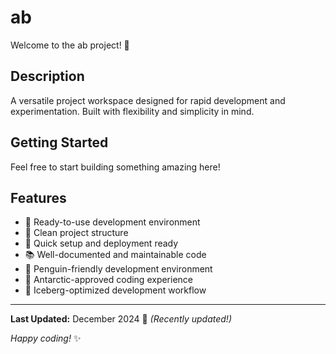 # ab

Welcome to the ab project! 🚀

## Description

A versatile project workspace designed for rapid development and experimentation. Built with flexibility and simplicity in mind.

## Getting Started

Feel free to start building something amazing here!

## Features

- 🔧 Ready-to-use development environment
- 📁 Clean project structure
- 🚀 Quick setup and deployment ready
- 📚 Well-documented and maintainable code
- 🐧 Penguin-friendly development environment
- 🐧 Antarctic-approved coding experience
- 🐧 Iceberg-optimized development workflow

---

**Last Updated:** December 2024 📅 _(Recently updated!)_

*Happy coding!* ✨
